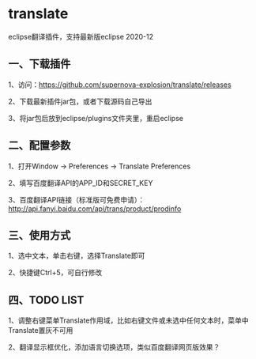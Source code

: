 # translate
eclipse翻译插件，支持最新版eclipse 2020-12

## 一、下载插件

1、访问：https://github.com/supernova-explosion/translate/releases

2、下载最新插件jar包，或者下载源码自己导出

3、将jar包后放到eclipse/plugins文件夹里，重启eclipse

## 二、配置参数

1、打开Window -> Preferences -> Translate Preferences

2、填写百度翻译API的APP_ID和SECRET_KEY

3、百度翻译API链接（标准版可免费申请）：http://api.fanyi.baidu.com/api/trans/product/prodinfo

## 三、使用方式

1、选中文本，单击右键，选择Translate即可

2、快捷键Ctrl+5，可自行修改

## 四、TODO LIST

1、调整右键菜单Translate作用域，比如右键文件或未选中任何文本时，菜单中Translate置灰不可用

2、翻译显示框优化，添加语言切换选项，类似百度翻译网页版效果？